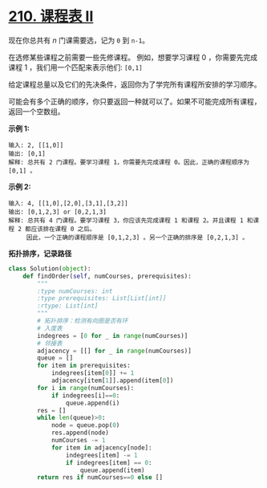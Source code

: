 # [210. 课程表 II](https://leetcode-cn.com/problems/course-schedule-ii/)


现在你总共有 *n* 门课需要选，记为 `0` 到 `n-1`。

在选修某些课程之前需要一些先修课程。 例如，想要学习课程 0 ，你需要先完成课程 1 ，我们用一个匹配来表示他们: `[0,1]`

给定课程总量以及它们的先决条件，返回你为了学完所有课程所安排的学习顺序。

可能会有多个正确的顺序，你只要返回一种就可以了。如果不可能完成所有课程，返回一个空数组。

**示例 1:**

```
输入: 2, [[1,0]] 
输出: [0,1]
解释: 总共有 2 门课程。要学习课程 1，你需要先完成课程 0。因此，正确的课程顺序为 [0,1] 。
```

**示例 2:**

```
输入: 4, [[1,0],[2,0],[3,1],[3,2]]
输出: [0,1,2,3] or [0,2,1,3]
解释: 总共有 4 门课程。要学习课程 3，你应该先完成课程 1 和课程 2。并且课程 1 和课程 2 都应该排在课程 0 之后。
     因此，一个正确的课程顺序是 [0,1,2,3] 。另一个正确的排序是 [0,2,1,3] 。
```



**拓扑排序，记录路径**

```python
class Solution(object):
    def findOrder(self, numCourses, prerequisites):
        """
        :type numCourses: int
        :type prerequisites: List[List[int]]
        :rtype: List[int]
        """
        # 拓扑排序：检测有向图是否有环
        # 入度表
        indegrees = [0 for _ in range(numCourses)]
        # 邻接表
        adjacency = [[] for _ in range(numCourses)]
        queue = []
        for item in prerequisites:
            indegrees[item[0]] += 1
            adjacency[item[1]].append(item[0])
        for i in range(numCourses):
            if indegrees[i]==0:
                queue.append(i)
        res = []
        while len(queue)>0:
            node = queue.pop(0)
            res.append(node)
            numCourses -= 1
            for item in adjacency[node]:
                indegrees[item] -= 1
                if indegrees[item] == 0:
                    queue.append(item)
        return res if numCourses==0 else []
```

